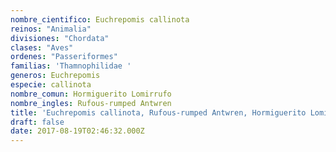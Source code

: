 ```yaml
---
nombre_cientifico: Euchrepomis callinota
reinos: "Animalia"
divisiones: "Chordata"
clases: "Aves"
ordenes: "Passeriformes"
familias: 'Thamnophilidae '
generos: Euchrepomis
especie: callinota
nombre_comun: Hormiguerito Lomirrufo
nombre_ingles: Rufous-rumped Antwren
title: 'Euchrepomis callinota, Rufous-rumped Antwren, Hormiguerito Lomirrufo'
draft: false
date: 2017-08-19T02:46:32.000Z
---
```


